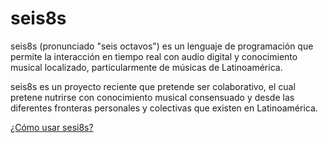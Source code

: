 # seis8s

seis8s (pronunciado "seis octavos") es un lenguaje de programación que permite la interacción en tiempo real con audio digital y conocimiento musical localizado, particularmente de músicas de Latinoamérica. 

seis8s es un proyecto reciente que pretende ser colaborativo, el cual pretene nutrirse con conocimiento musical consensuado y desde las diferentes fronteras personales y colectivas que existen en Latinoamérica.

<a href="https://github.com/luisnavarrodelangel/seis8s/blob/master/Referencia.md"> ¿Cómo usar sesi8s? </a>
